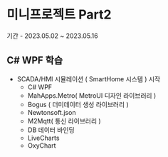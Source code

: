 # 미니프로젝트 Part2
기간 - 2023.05.02 ~ 2023.05.16

## C# WPF 학습
- SCADA/HMI 시뮬레이션 ( SmartHome 시스템 ) 시작
   - C# WPF 
   - MahApps.Metro( MetroUI 디자인 라이브러리 )
   - Bogus ( 더미데이터 생성 라이브러리 )
   - Newtonsoft.json
   - M2Mqtt( 통신 라이브러리 )
   - DB 데이터 바인딩
   - LiveCharts
   - OxyChart